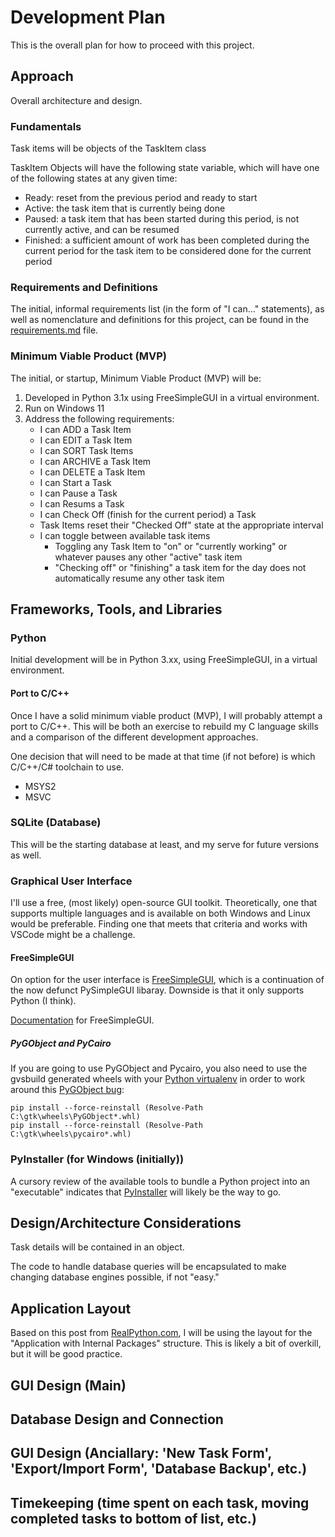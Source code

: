 # Development Plan

This is the overall plan for how to proceed with this project.

## Approach

Overall architecture and design.

### Fundamentals

Task items will be objects of the TaskItem class

TaskItem Objects will have the following state variable, which will have one of the following states at any given time:
- Ready: reset from the previous period and ready to start
- Active: the task item that is currently being done
- Paused: a task item that has been started during this period, is not currently active, and can be resumed
- Finished: a sufficient amount of work has been completed during the current period for the task item to be considered done for the current period

### Requirements and Definitions

The initial, informal requirements list (in the form of "I can..." statements), as well as nomenclature and definitions for this project, can be found in the [requirements.md](requirements.md) file.

### Minimum Viable Product (MVP)

The initial, or startup, Minimum Viable Product (MVP) will be:
1. Developed in Python 3.1x using FreeSimpleGUI in a virtual environment.
2. Run on Windows 11
3. Address the following requirements:
    - I can ADD a Task Item
    - I can EDIT a Task Item
    - I can SORT Task Items
    - I can ARCHIVE a Task Item
    - I can DELETE a Task Item
    - I can Start a Task
    - I can Pause a Task
    - I can Resums a Task
    - I can Check Off (finish for the current period) a Task
    - Task Items reset their "Checked Off" state at the appropriate interval
    - I can toggle between available task items
        - Toggling any Task Item to "on" or "currently working" or whatever pauses any other "active" task item
        - "Checking off" or "finishing" a task item for the day does not automatically resume any other task item   



## Frameworks, Tools, and Libraries

### Python

Initial development will be in Python 3.xx, using FreeSimpleGUI, in a virtual environment.

#### Port to C/C++

Once I have a solid minimum viable product (MVP), I will probably attempt a port to C/C++. This will be both an exercise to rebuild my C language skills and a comparison of the different development approaches.

One decision that will need to be made at that time (if not before) is which C/C++/C# toolchain to use.
- MSYS2
- MSVC

### SQLite (Database)

This will be the starting database at least, and my serve for future versions as well.

### Graphical User Interface

I'll use a free, (most likely) open-source GUI toolkit. Theoretically, one that supports multiple languages and is available on both Windows and Linux would be preferable. Finding one that meets that criteria and works with VSCode might be a challenge.

#### FreeSimpleGUI

On option for the user interface is [FreeSimpleGUI](https://github.com/spyoungtech/FreeSimpleGui), which is a continuation of the now defunct PySimpleGUI libaray. Downside is that it only supports Python (I think). 

[Documentation](https://freesimplegui.readthedocs.io/en/latest/) for FreeSimpleGUI.

##### PyGObject and PyCairo
If you are going to use PyGObject and Pycairo, you also need to use the gvsbuild generated wheels with your [Python virtualenv](https://docs.python.org/3/tutorial/venv.html) in order to work around this [PyGObject bug](https://gitlab.gnome.org/GNOME/pygobject/-/issues/545):
```
pip install --force-reinstall (Resolve-Path C:\gtk\wheels\PyGObject*.whl)
pip install --force-reinstall (Resolve-Path C:\gtk\wheels\pycairo*.whl)
```

### PyInstaller (for Windows (initially))

A cursory review of the available tools to bundle a Python project into an "executable" indicates that [PyInstaller](https://pyinstaller.org/en/stable/) will likely be the way to go.

## Design/Architecture Considerations

Task details will be contained in an object. 

The code to handle database queries will be encapsulated to make changing database engines possible, if not "easy."

## Application Layout
Based on this post from [RealPython.com](https://realpython.com/python-application-layouts/), I will be using the layout for the "Application with Internal Packages" structure. This is likely a bit of overkill, but it will be good practice.

## GUI Design (Main)

## Database Design and Connection

## GUI Design (Anciallary: 'New Task Form', 'Export/Import Form', 'Database Backup', etc.)

## Timekeeping (time spent on each task, moving completed tasks to bottom of list, etc.)

